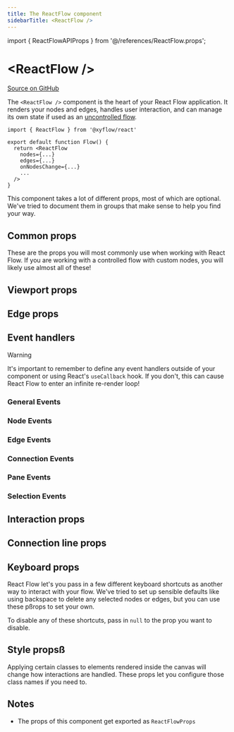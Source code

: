 ```yaml
---
title: The ReactFlow component
sidebarTitle: <ReactFlow />
---
```


import { ReactFlowAPIProps } from '@/references/ReactFlow.props';

# \<ReactFlow />

[Source on GitHub](https://github.com/xyflow/xyflow/blob/main/packages/react/src/container/ReactFlow/index.tsx/#L47)

The `<ReactFlow />` component is the heart of your React Flow application. It
renders your nodes and edges, handles user interaction, and can manage its own
state if used as an [uncontrolled flow](/learn/advanced-use/uncontrolled-flow).

```tsx
import { ReactFlow } from '@xyflow/react'

export default function Flow() {
  return <ReactFlow
    nodes={...}
    edges={...}
    onNodesChange={...}
    ...
  />
}
```

This component takes a lot of different props, most of which are optional. We've
tried to document them in groups that make sense to help you find your way.

## Common props

These are the props you will most commonly use when working with React Flow. If
you are working with a controlled flow with custom nodes, you will likely use
almost all of these!

<ReactFlowAPIProps group="common" />

## Viewport props

<ReactFlowAPIProps group="viewport" />

## Edge props

<ReactFlowAPIProps group="edge" />

## Event handlers

> [!WARNING]
>
> It's important to remember to define any event handlers outside of your
> component or using React's `useCallback` hook. If you don't, this can cause
> React Flow to enter an infinite re-render loop!

### General Events

<ReactFlowAPIProps group="generalEvents" />

### Node Events

<ReactFlowAPIProps group="nodeEvents" />

### Edge Events

<ReactFlowAPIProps group="edgeEvents" />

### Connection Events

<ReactFlowAPIProps group="connectionEvents" />

### Pane Events

<ReactFlowAPIProps group="paneEvents" />

### Selection Events

<ReactFlowAPIProps group="selectionEvents" />

## Interaction props

<ReactFlowAPIProps group="interaction" />

## Connection line props

<ReactFlowAPIProps group="connectionLine" />

## Keyboard props

React Flow let's you pass in a few different keyboard shortcuts as another way
to interact with your flow. We've tried to set up sensible defaults like using
backspace to delete any selected nodes or edges, but you can use these pßrops to
set your own.

To disable any of these shortcuts, pass in `null` to the prop you want to
disable.

<ReactFlowAPIProps group="keyboard" />

## Style propsß

Applying certain classes to elements rendered inside the canvas will change how
interactions are handled. These props let you configure those class names if you
need to.

<ReactFlowAPIProps group="style" />

## Notes

- The props of this component get exported as `ReactFlowProps`